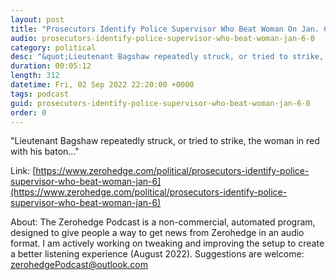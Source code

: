 ```yaml
---
layout: post
title: "Prosecutors Identify Police Supervisor Who Beat Woman On Jan. 6"
audio: prosecutors-identify-police-supervisor-who-beat-woman-jan-6-0
category: political
desc: "&quot;Lieutenant Bagshaw repeatedly struck, or tried to strike, the woman in red with his baton...&quot;"
duration: 00:05:12
length: 312
datetime: Fri, 02 Sep 2022 22:20:00 +0000
tags: podcast
guid: prosecutors-identify-police-supervisor-who-beat-woman-jan-6-0
order: 0
---
```

&quot;Lieutenant Bagshaw repeatedly struck, or tried to strike, the woman in red with his baton...&quot;

Link: [https://www.zerohedge.com/political/prosecutors-identify-police-supervisor-who-beat-woman-jan-6](https://www.zerohedge.com/political/prosecutors-identify-police-supervisor-who-beat-woman-jan-6)

About: The Zerohedge Podcast is a non-commercial, automated program, designed to give people a way to get news from Zerohedge in an audio format.  I am actively working on tweaking and improving the setup to create a better listening experience (August 2022).  Suggestions are welcome: [zerohedgePodcast@outlook.com](mailto:zerohedgePodcast@outlook.com)